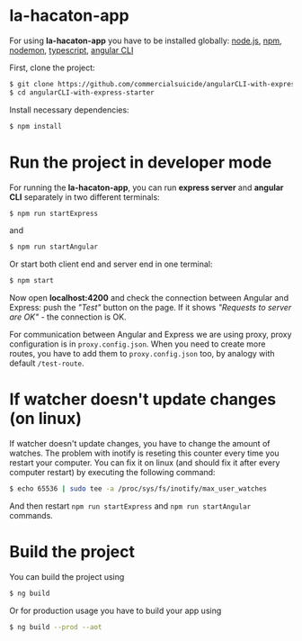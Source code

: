 # la-hacaton-app

For using **la-hacaton-app** you have to be installed globally:
[node.js](https://nodejs.org/en/), [npm](https://www.npmjs.com/get-npm?utm_source=house&utm_medium=homepage&utm_campaign=free%20orgs&utm_term=Install%20npm), [nodemon](https://github.com/remy/nodemon), [typescript](https://www.npmjs.com/package/typescript), [angular CLI](https://github.com/angular/angular-cli)

First, clone the project:
```bash
$ git clone https://github.com/commercialsuicide/angularCLI-with-express-starter.git
$ cd angularCLI-with-express-starter
```

Install necessary dependencies:
```bash
$ npm install
```

# Run the project in developer mode

For running the **la-hacaton-app**, you can run **express server** and **angular CLI** separately in two different terminals:
```bash
$ npm run startExpress
```
and
```bash
$ npm run startAngular
```

Or start both client end and server end in one terminal:
```bash
$ npm start
```

Now open **localhost:4200** and check the connection between Angular and Express: push the *"Test"* button on the page. If it shows *"Requests to server are OK"* - the connection is OK.

For communication between Angular and Express we are using proxy, proxy configuration is in `proxy.config.json`. When you need to create more routes, you have to add them to `proxy.config.json` too, by analogy with default `/test-route`.

# If watcher doesn't update changes (on linux)

If watcher doesn't update changes, you have to change the amount of watches. The problem with inotify is reseting this counter every time you restart your computer. You can fix it on linux (and should fix it after every computer restart) by executing the following command:
```bash
$ echo 65536 | sudo tee -a /proc/sys/fs/inotify/max_user_watches
```
And then restart `npm run startExpress` and `npm run startAngular` commands.

# Build the project

You can build the project using
```bash
$ ng build
```
Or for production usage you have to build your app using
```bash
$ ng build --prod --aot
```
